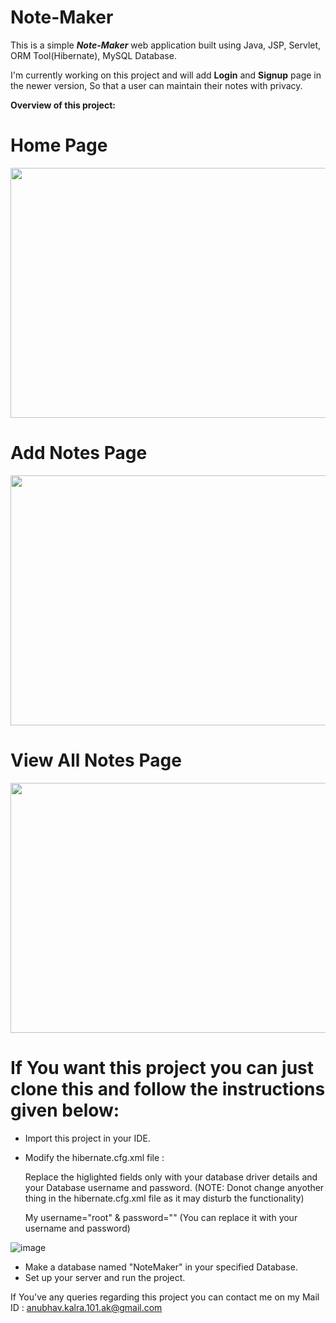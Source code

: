 # Note-Maker

This is a simple **_Note-Maker_** web application built using Java, JSP, Servlet, ORM Tool(Hibernate), MySQL Database.

I'm currently working on this project and will add **Login** and **Signup** page in the newer version, So that a user can maintain their notes with privacy.

**Overview of this project:** 
# **Home Page**
<img src="https://user-images.githubusercontent.com/104834134/168747813-01d6374d-3928-401e-8165-02156d21f379.png" width=700 height=400>

# **Add Notes Page**
<img src="https://user-images.githubusercontent.com/104834134/168747954-a1371705-2fe9-4425-bfb3-d729a079a5a0.png" width=700 height=400>

# **View All Notes Page**
<img src="https://user-images.githubusercontent.com/104834134/168748130-affed97e-d30d-48af-9078-94eb30c3b94a.png" width=700 height=400>

# <h1>If You want this project you can just clone this and follow the instructions given below:</h1>

* Import this project in your IDE.
* Modify the hibernate.cfg.xml file : 
   
   Replace the higlighted fields only with your database driver details and your Database username and password.
   (NOTE: Donot change anyother thing in the hibernate.cfg.xml file as it may disturb the functionality)
   
   My username="root" & password="" (You can replace it with your username and password)
   
![image](https://user-images.githubusercontent.com/104834134/168750607-f7a5485e-437d-4a04-8f75-f3ab07dfb9fb.png)

* Make a database named "NoteMaker" in your specified Database.
* Set up your server and run the project.

If You've any queries regarding this project you can contact me on my Mail ID : anubhav.kalra.101.ak@gmail.com

